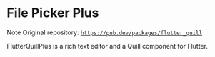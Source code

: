 # File Picker Plus

Note Original repository: [`https://pub.dev/packages/flutter_quill`](https://pub.dev/packages/flutter_quill)

FlutterQuillPlus is a rich text editor and a Quill component for Flutter.
